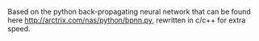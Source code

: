 Based on the python back-propagating neural network that can be found here http://arctrix.com/nas/python/bpnn.py, rewritten in c/c++ for extra speed.